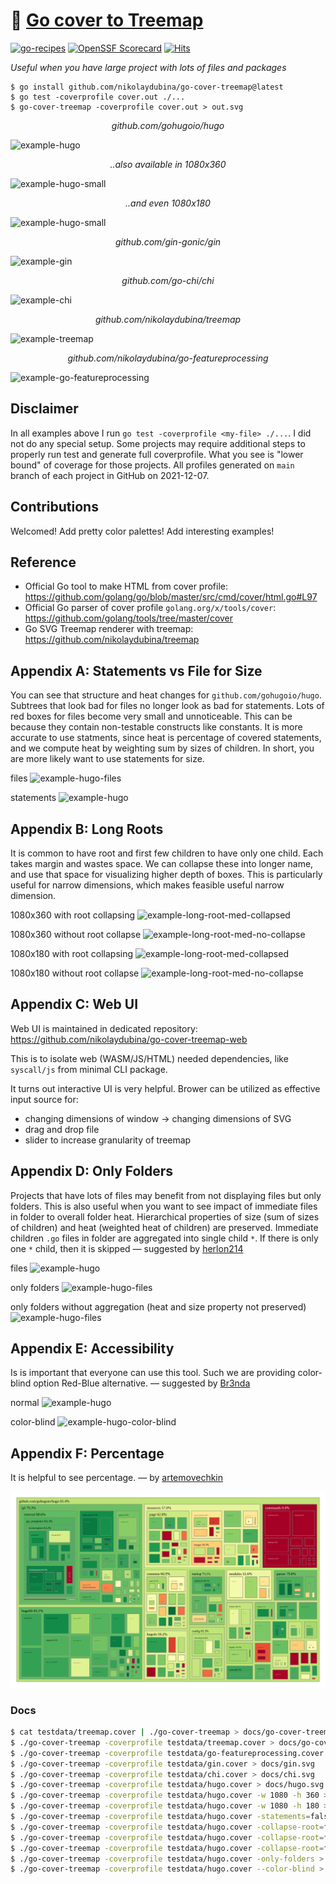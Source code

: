 # 🎄 [Go cover to Treemap](https://nikolaydubina.github.io/go-cover-treemap/)

[![go-recipes](https://raw.githubusercontent.com/nikolaydubina/go-recipes/main/badge.svg?raw=true)](https://github.com/nikolaydubina/go-recipes)
[![OpenSSF Scorecard](https://api.securityscorecards.dev/projects/github.com/nikolaydubina/go-cover-treemap/badge)](https://securityscorecards.dev/viewer/?uri=github.com/nikolaydubina/go-cover-treemap)
[![Hits](https://hits.sh/github.com/nikolaydubina/go-cover-treemap.svg?view=today-total)](https://hits.sh/github.com/nikolaydubina/go-cover-treemap/)

_Useful when you have large project with lots of files and packages_

```
$ go install github.com/nikolaydubina/go-cover-treemap@latest
$ go test -coverprofile cover.out ./...
$ go-cover-treemap -coverprofile cover.out > out.svg
```

_<p align="center">github.com/gohugoio/hugo</p>_
![example-hugo](docs/hugo.svg)

_<p align="center">..also available in 1080x360</p>_
![example-hugo-small](docs/hugo-1080x360.svg)

_<p align="center">..and even 1080x180</p>_
![example-hugo-small](docs/hugo-1080x180.svg)

_<p align="center">github.com/gin-gonic/gin</p>_
![example-gin](docs/gin.svg)

_<p align="center">github.com/go-chi/chi</p>_
![example-chi](docs/chi.svg)

_<p align="center">github.com/nikolaydubina/treemap</p>_
![example-treemap](docs/go-cover-treemap.svg)

_<p align="center">github.com/nikolaydubina/go-featureprocessing</p>_
![example-go-featureprocessing](docs/go-featureprocessing.svg)

## Disclaimer

In all examples above I run `go test -coverprofile <my-file> ./...`.
I did not do any special setup.
Some projects may require additional steps to properly run test and generate full coverprofile.
What you see is "lower bound" of coverage for those projects.
All profiles generated on `main` branch of each project in GitHub on 2021-12-07.

## Contributions

Welcomed! Add pretty color palettes! Add interesting examples!

## Reference

* Official Go tool to make HTML from cover profile: https://github.com/golang/go/blob/master/src/cmd/cover/html.go#L97
* Official Go parser of cover profile `golang.org/x/tools/cover`: https://github.com/golang/tools/tree/master/cover
* Go SVG Treemap renderer with treemap: https://github.com/nikolaydubina/treemap

## Appendix A: Statements vs File for Size

You can see that structure and heat changes for `github.com/gohugoio/hugo`.
Subtrees that look bad for files no longer look as bad for statements.
Lots of red boxes for files become very small and unnoticeable.
This can be because they contain non-testable constructs like constants.
It is more accurate to use statments, since heat is percentage of covered statements, and we compute heat by weighting sum by sizes of children.
In short, you are more likely want to use statements for size.

files
![example-hugo-files](docs/hugo-files.svg)

statements
![example-hugo](docs/hugo.svg)

## Appendix B: Long Roots

It is common to have root and first few children to have only one child.
Each takes margin and wastes space.
We can collapse these into longer name, and use that space for visualizing higher depth of boxes.
This is particularly useful for narrow dimensions, which makes feasible useful narrow dimension.

1080x360 with root collapsing
![example-long-root-med-collapsed](docs/hugo-1080x360.svg)

1080x360 without root collapse
![example-long-root-med-no-collapse](docs/hugo-long-root-1080x360.svg)

1080x180 with root collapsing
![example-long-root-med-collapsed](docs/hugo-1080x180.svg)

1080x180 without root collapse
![example-long-root-med-no-collapse](docs/hugo-long-root-1080x180.svg)

## Appendix C: Web UI

Web UI is maintained in dedicated repository: https://github.com/nikolaydubina/go-cover-treemap-web

This is to isolate web (WASM/JS/HTML) needed dependencies, like `syscall/js` from minimal CLI package.

It turns out interactive UI is very helpful. Brower can be utilized as effective input source for:
- changing dimensions of window -> changing dimensions of SVG
- drag and drop file
- slider to increase granularity of treemap

## Appendix D: Only Folders

Projects that have lots of files may benefit from not displaying files 
but only folders.
This is also useful when you want to see impact of immediate files in folder to overall folder heat.
Hierarchical properties of size (sum of sizes of children) and heat (weighted heat of children) are preserved.
Immediate children `.go` files in folder are aggregated into single child `*`.
If there is only one `*` child, then it is skipped
— suggested by [herlon214](https://github.com/herlon214)

files
![example-hugo](docs/hugo.svg)

only folders
![example-hugo-files](docs/hugo-only-folders.svg)

only folders without aggregation (heat and size property not preserved)
![example-hugo-files](docs/hugo-only-folders-no-aggregation.svg)

## Appendix E: Accessibility

Is is important that everyone can use this tool.
Such we are providing color-blind option Red-Blue alternative.
— suggested by [Br3nda](https://github.com/Br3nda)

normal
![example-hugo](docs/hugo.svg)

color-blind
![example-hugo-color-blind](docs/hugo-color-blind.svg)

## Appendix F: Percentage

It is helpful to see percentage.
— by [artemovechkin](https://github.com/artemovechkin)

![](docs/hugo-percent.svg)

### Docs

```bash
$ cat testdata/treemap.cover | ./go-cover-treemap > docs/go-cover-treemap-stdin.svg
$ ./go-cover-treemap -coverprofile testdata/treemap.cover > docs/go-cover-treemap.svg
$ ./go-cover-treemap -coverprofile testdata/go-featureprocessing.cover > docs/go-featureprocessing.svg
$ ./go-cover-treemap -coverprofile testdata/gin.cover > docs/gin.svg
$ ./go-cover-treemap -coverprofile testdata/chi.cover > docs/chi.svg
$ ./go-cover-treemap -coverprofile testdata/hugo.cover > docs/hugo.svg
$ ./go-cover-treemap -coverprofile testdata/hugo.cover -w 1080 -h 360 > docs/hugo-1080x360.svg
$ ./go-cover-treemap -coverprofile testdata/hugo.cover -w 1080 -h 180 > docs/hugo-1080x180.svg
$ ./go-cover-treemap -coverprofile testdata/hugo.cover -statements=false > docs/hugo-files.svg
$ ./go-cover-treemap -coverprofile testdata/hugo.cover -collapse-root=false > docs/hugo-long-root.svg
$ ./go-cover-treemap -coverprofile testdata/hugo.cover -collapse-root=false -w 1080 -h 360 > docs/hugo-long-root-1080x360.svg
$ ./go-cover-treemap -coverprofile testdata/hugo.cover -collapse-root=false -w 1080 -h 180 > docs/hugo-long-root-1080x180.svg
$ ./go-cover-treemap -coverprofile testdata/hugo.cover -only-folders > docs/hugo-only-folders.svg
$ ./go-cover-treemap -coverprofile testdata/hugo.cover --color-blind > docs/hugo-color-blind.svg
```
